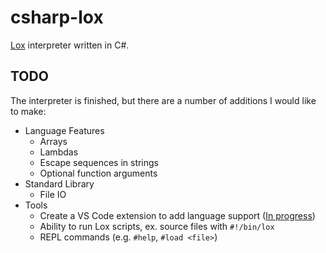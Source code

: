 # csharp-lox

[Lox](http://www.craftinginterpreters.com) interpreter written in C#.

## TODO

The interpreter is finished, but there are a number of additions I would like to make:
* Language Features
  * Arrays
  * Lambdas
  * Escape sequences in strings
  * Optional function arguments
* Standard Library
  * File IO
* Tools
  * Create a VS Code extension to add language support ([In progress](http://github.com/mattherman/lox-vscode))
  * Ability to run Lox scripts, ex. source files with `#!/bin/lox`
  * REPL commands (e.g. `#help`, `#load <file>`)
